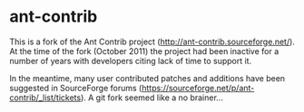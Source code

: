 # ant-contrib
This is a fork of the Ant Contrib project (http://ant-contrib.sourceforge.net/).
At the time of the fork (October 2011) the project had been inactive for a number
of years with developers citing lack of time to support it.

In the meantime, many user contributed patches and additions have been suggested
in SourceForge forums (https://sourceforge.net/p/ant-contrib/_list/tickets). A
git fork seemed like a no brainer...
